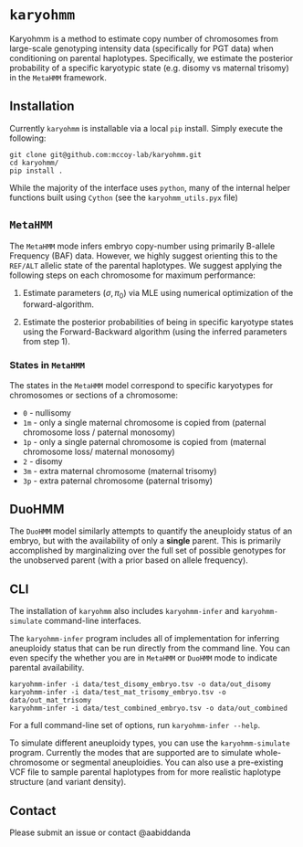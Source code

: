 # `karyohmm`

Karyohmm is a method to estimate copy number of chromosomes from large-scale genotyping intensity data (specifically for PGT data) when conditioning on parental haplotypes. Specifically, we estimate the posterior probability of a specific karyotypic state (e.g. disomy vs maternal trisomy) in the `MetaHMM` framework.

## Installation

Currently `karyohmm` is installable via a local `pip` install. Simply execute the following:

```
git clone git@github.com:mccoy-lab/karyohmm.git
cd karyohmm/
pip install .
```

While the majority of the interface uses `python`, many of the internal helper functions built using `Cython` (see the `karyohmm_utils.pyx` file)

## `MetaHMM`

The `MetaHMM` mode infers embryo copy-number using primarily B-allele Frequency (BAF) data. However, we highly suggest orienting this to the `REF/ALT` allelic state of the parental haplotypes. We suggest applying the following steps on each chromosome for maximum performance:

1. Estimate parameters ($\sigma, \pi_0$) via MLE using numerical optimization of the forward-algorithm.

2. Estimate the posterior probabilities of being in specific karyotype states using the Forward-Backward algorithm (using the inferred parameters from step 1).

### States in `MetaHMM`

The states in the `MetaHMM` model correspond to specific karyotypes for chromosomes or sections of a chromosome:

* `0` - nullisomy
* `1m` - only a single maternal chromosome is copied from (paternal chromosome loss / paternal monosomy)
* `1p` - only a single paternal chromosome is copied from (maternal chromosome loss/ maternal monosomy)
* `2` - disomy
* `3m` - extra maternal chromosome (maternal trisomy)
* `3p` - extra paternal chromosome (paternal trisomy)

## DuoHMM

The `DuoHMM` model similarly attempts to quantify the aneuploidy status of an embryo, but with the availability of only a **single**  parent. This is primarily accomplished by marginalizing over the full set of possible genotypes for the unobserved parent (with a prior based on allele frequency).

## CLI

The installation of `karyohmm` also includes  `karyohmm-infer` and `karyohmm-simulate` command-line interfaces.

The `karyohmm-infer` program includes all of implementation for inferring aneuploidy status that can be run directly from the command line. You can even specify the whether you are in `MetaHMM` or `DuoHMM` mode to indicate parental availability.

```
karyohmm-infer -i data/test_disomy_embryo.tsv -o data/out_disomy
karyohmm-infer -i data/test_mat_trisomy_embryo.tsv -o data/out_mat_trisomy
karyohmm-infer -i data/test_combined_embryo.tsv -o data/out_combined
```

For a full command-line set of options, run `karyohmm-infer --help`.


To simulate different aneuploidy types, you can use the `karyohmm-simulate` program. Currently the modes that are supported are to simulate whole-chromosome or segmental aneuploidies. You can also use a pre-existing VCF file to sample parental haplotypes from for more realistic haplotype structure (and variant density).

## Contact

Please submit an issue or contact @aabiddanda
